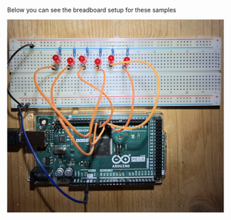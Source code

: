 Below you can see the breadboard setup for these samples

![Alt text](/arduino/ledsamples/arduino_led_breadboard.jpg?raw=true "Breadboard Setup")
